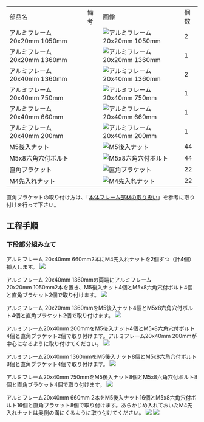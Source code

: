 <table class="packing-list">
    <tbody>
        <tr>
            <td>部品名</td>
            <td>備考</td>
            <td class="packing-img">画像</td>
            <td>個数</td>
        </tr>
        <tr>
            <td>アルミフレーム 20x20mm 1050mm</td>
            <td></td>
            <td><img src="./images/packing/003.jpg" alt="アルミフレーム 20x20mm 1050mm"/></td>
            <td>2</td>
        </tr>
        <tr>
            <td>アルミフレーム 20x20mm 1360mm</td>
            <td></td>
            <td><img src="./images/packing/004.jpg" alt="アルミフレーム 20x20mm 1360mm"/></td>
            <td>1</td>
        </tr>
        <tr>
            <td>アルミフレーム 20x40mm 1360mm</td>
            <td></td>
            <td><img src="./images/packing/005.jpg" alt="アルミフレーム 20x40mm 1360mm"/></td>
            <td>2</td>
        </tr>
        <tr>
            <td>アルミフレーム 20x40mm 750mm</td>
            <td></td>
            <td><img src="./images/packing/007.jpg" alt="アルミフレーム 20x40mm 750mm"/></td>
            <td>1</td>
        </tr>
        <tr>
            <td>アルミフレーム 20x40mm 660mm</td>
            <td></td>
            <td><img src="./images/packing/007.jpg" alt="アルミフレーム 20x40mm 660mm"/></td>
            <td>1</td>
        </tr>
        <tr>
            <td>アルミフレーム 20x40mm 200mm</td>
            <td></td>
            <td><img src="./images/packing/008.jpg" alt="アルミフレーム 20x40mm 200mm"/></td>
            <td>1</td>
        </tr>
        <tr>
            <td>M5後入ナット</td>
            <td></td>
            <td><img src="./images/packing/139.jpg" alt="M5後入ナット"/></td>
            <td>44</td>
        </tr>
        <tr>
            <td>M5x8六角穴付ボルト</td>
            <td></td>
            <td><img src="./images/packing/144.jpg" alt="M5x8六角穴付ボルト"/></td>
            <td>44</td>
        </tr>
        <tr>
            <td>直角ブラケット</td>
            <td></td>
            <td><img src="./images/packing/166.jpg" alt="直角ブラケット"/></td>
            <td>22</td>
        </tr>
        <tr>
            <td>M4先入れナット</td>
            <td></td>
            <td><img src="./images/packing/211.jpg" alt="M4先入れナット"/></td>
            <td>22</td>
        </tr>
    </tbody>
</table>

直角ブラケットの取り付け方は、「[本体フレーム部材の取り扱い](/manual/fabool-laser-ds-ver4-handling-of-frames/)」を参考に取り付けを行って下さい。

## 工程手順

### 下段部分組み立て

アルミフレーム 20x40mm 660mm2本にM4先入れナットを2個ずつ（計4個）挿入します。
<img src="./images/006/08.jpg"/>

アルミフレーム 20x40mm 1360mmの両端にアルミフレーム 20x20mm 1050mm2本を置き、M5後入ナット4個とM5x8六角穴付ボルト4個と直角ブラケット2個で取り付けます。
<img src="./images/006/01.jpg"/>

アルミフレーム 20x20mm 1360mmをM5後入ナット4個とM5x8六角穴付ボルト4個と直角ブラケット2個で取り付けます。
<img src="./images/006/02.jpg"/>

アルミフレーム20x40mm 200mmをM5後入ナット4個とM5x8六角穴付ボルト4個と直角ブラケット2個で取り付けます。アルミフレーム20x40mm 200mmが中心になるように取り付けてください。
<img src="./images/006/03.jpg"/>

アルミフレーム20x40mm 1360mmをM5後入ナット8個とM5x8六角穴付ボルト8個と直角ブラケット4個で取り付けます。
<img src="./images/006/04.jpg"/>

アルミフレーム20x40mm 750mmをM5後入ナット8個とM5x8六角穴付ボルト8個と直角ブラケット4個で取り付けます。
<img src="./images/006/05.jpg"/>

アルミフレーム20x40mm 660mm 2本をM5後入ナット16個とM5x8六角穴付ボルト16個と直角ブラケット8個で取り付けます。あらかじめ入れておいたM4先入れナットは奥側の溝にくるように取り付けてください。
<img src="./images/006/06.jpg"/>
<img src="./images/006/07.jpg"/>

